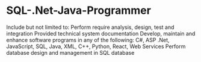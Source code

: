 # SQL-.Net-Java-Programmer
Include but not limited to:  Perform require analysis, design, test and integration Provided technical system documentation Develop, maintain and enhance software programs in any of the following: C#, ASP .Net, JavaScript, SQL, Java, XML, C++, Python, React, Web Services Perform database design and management in SQL database
